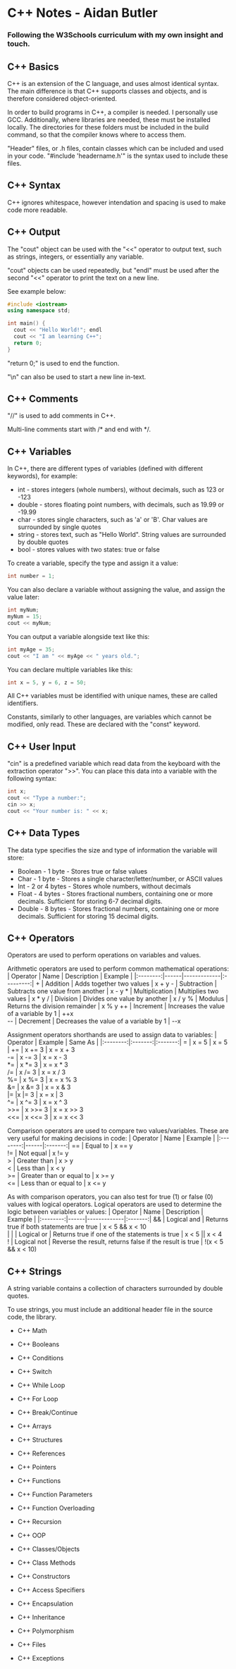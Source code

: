 # C++ Notes - Aidan Butler
### Following the W3Schools curriculum with my own insight and touch.

## C++ Basics

C++ is an extension of the C language, and uses almost identical syntax. The main difference is that C++ supports classes and objects, and is therefore considered object-oriented.

In order to build programs in C++, a compiler is needed. I personally use GCC. Additionally, where libraries are needed, these must be installed locally. The directories for these folders must be included in the build command, so that the compiler knows where to access them.

"Header" files, or .h files, contain classes which can be included and used in your code. "#include 'headername.h'" is the syntax used to include these files.


## C++ Syntax

C++ ignores whitespace, however intendation and spacing is used to make code more readable.


## C++ Output

The "cout" object can be used with the "<<" operator to output text, such as strings, integers, or essentially any variable.

"cout" objects can be used repeatedly, but "endl" must be used after the second "<<" operator to print the text on a new line. 

See example below:

```c++
#include <iostream>
using namespace std;

int main() {
  cout << "Hello World!"; endl
  cout << "I am learning C++";
  return 0;
}
```

"return 0;" is used to end the function.

"\n" can also be used to start a new line in-text.


## C++ Comments

"//" is used to add comments in C++.

Multi-line comments start with /* and end with */.


## C++ Variables

In C++, there are different types of variables (defined with different keywords), for example:

- int - stores integers (whole numbers), without decimals, such as 123 or -123
- double - stores floating point numbers, with decimals, such as 19.99 or -19.99
- char - stores single characters, such as 'a' or 'B'. Char values are surrounded by single quotes
- string - stores text, such as "Hello World". String values are surrounded by double quotes
- bool - stores values with two states: true or false


To create a variable, specify the type and assign it a value:

```c++
int number = 1;
```

You can also declare a variable without assigning the value, and assign the value later:
```c++
int myNum;
myNum = 15;
cout << myNum; 
```

You can output a variable alongside text like this:
```c++
int myAge = 35;
cout << "I am " << myAge << " years old."; 
```

You can declare multiple variables like this:
```c++
int x = 5, y = 6, z = 50;
```

All C++ variables must be identified with unique names, these are called identifiers.

Constants, similarly to other languages, are variables which cannot be modified, only read. These are declared with the "const" keyword.


## C++ User Input

"cin" is a predefined variable which read data from the keyboard with the extraction operator ">>". You can place this data into a variable with the following syntax:

```c++
int x;
cout << "Type a number:";
cin >> x;
cout << "Your number is: " << x;
```


## C++ Data Types

The data type specifies the size and type of information the variable will store:
- Boolean - 1 byte - Stores true or false values
- Char - 1 byte - Stores a single character/letter/number, or ASCII values
- Int - 2 or 4 bytes - Stores whole numbers, without decimals
- Float - 4 bytes - Stores fractional numbers, containing one or more decimals. Sufficient for storing 6-7 decimal digits.
- Double - 8 bytes - Stores fractional numbers, containing one or more decimals. Sufficient for storing 15 decimal digits.


## C++ Operators

Operators are used to perform operations on variables and values.

Arithmetic operators are used to perform common mathematical operations:
| Operator | Name | Description | Example |
|:--------:|------|-------------|:---------:|
\+ | Addition | Adds together two values | x + y
\- | Subtraction | Subtracts one value from another | x - y
\* | Multiplication | Multiplies two values | x * y
/ | Division | Divides one value by another | x / y
% | Modulus | Returns the division remainder | x % y
++ | Increment  | Increases the value of a variable by 1 | ++x	
-- | Decrement  | Decreases the value of a variable by 1 | --x



Assignment operators shorthands are used to assign data to variables:
| Operator | Example | Same As |
|:--------:|:-------:|:-------:|
= | x = 5 | x = 5 |	
+= | x += 3 | x = x + 3 	
-= | x -= 3 | x = x - 3 	
*= | x *= 3 | x = x * 3 	
/= | x /= 3 | x = x / 3 	
%= | x %= 3 | x = x % 3 	
&= | x &= 3 | x = x & 3 	
\|= |x \|= 3 | x = x \| 3 	
^= | x ^= 3 | x = x ^ 3 	
\>\>= | x >>= 3 | x = x >> 3 	
<<= | x <<= 3 | x = x << 3


Comparison operators are used to compare two values/variables. These are very useful for making decisions in code:
| Operator | Name | Example |
|:--------:|------|:-------:|
== | Equal to | x == y 	
!= | Not equal | x != y 	
\> | Greater than | x > y 	
< | Less than | x < y 	
\>= | Greater than or equal to | x >= y 	
<= | Less than or equal to | x <= y


As with comparison operators, you can also test for true (1) or false (0) values with logical operators. Logical operators are used to determine the logic between variables or values:
| Operator | Name | Description | Example |
|:--------:|------|-------------|:-------:|
&& | Logical and | Returns true if both statements are true | x < 5 &&  x < 10 	
\| \| | Logical or | Returns true if one of the statements is true | x < 5 \|\| x < 4 	
! | Logical not | Reverse the result, returns false if the result is true | !(x < 5 && x < 10)


## C++ Strings

A string variable contains a collection of characters surrounded by double quotes.

To use strings, you must include an additional header file in the source code, the <string> library.




- C++ Math
- C++ Booleans
- C++ Conditions
- C++ Switch
- C++ While Loop
- C++ For Loop
- C++ Break/Continue
- C++ Arrays
- C++ Structures
- C++ References
- C++ Pointers




- C++ Functions
- C++ Function Parameters
- C++ Function Overloading
- C++ Recursion
- C++ OOP
- C++ Classes/Objects
- C++ Class Methods
- C++ Constructors
- C++ Access Specifiers
- C++ Encapsulation
- C++ Inheritance
- C++ Polymorphism
- C++ Files
- C++ Exceptions
